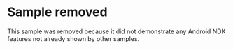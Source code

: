 # Sample removed

This sample was removed because it did not demonstrate any Android NDK features
not already shown by other samples.

